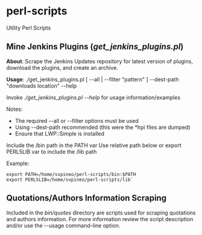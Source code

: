 # perl-scripts

Utility Perl Scripts

## Mine Jenkins Plugins (_get_jenkins_plugins.pl_)

__About__: Scrape the Jenkins Updates repository for latest version of plugins, download the plugins, and create an archive.

__Usage__: ./get_jenkins_plugins.pl [ --all | --filter "pattern" ] --dest-path "downloads location" --help

Invoke _./get_jenkins_plugins.pl --help_ for usage information/examples

Notes:
* The required --all or --filter options must be used
* Using --dest-path recommended (this were the *hpi files are dumped)
* Ensure that LWP::Simple is installed

Include the /bin path in the PATH var
Use relative path below or export PERL5LIB var to include the /lib path

Example:
```
export PATH=/home/svpineo/perl-scripts/bin:$PATH
export PERL5LIB=/home/svpineo/perl-scripts/lib`
```
## Quotations/Authors Information Scraping

Included in the _bin/quotes_ directory are scripts used for scraping quotations and authors information. For more information review the script description and/or use the --usage command-line option.
